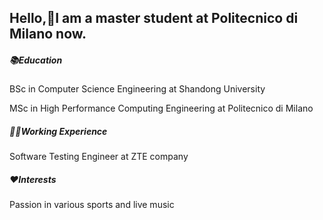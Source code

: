 ## Hello,🙌I am a master student at Politecnico di Milano now. 

##### 📚Education 

BSc in Computer Science Engineering at Shandong University

MSc in High Performance Computing Engineering at Politecnico di Milano

##### 👩‍💻Working Experience

Software Testing Engineer at ZTE company 

##### ❤️Interests

Passion in various sports and live music
<!--
**JoeChen322/JoeChen322** is a ✨ _special_ ✨ repository because its `README.md` (this file) appears on your GitHub profile.->




